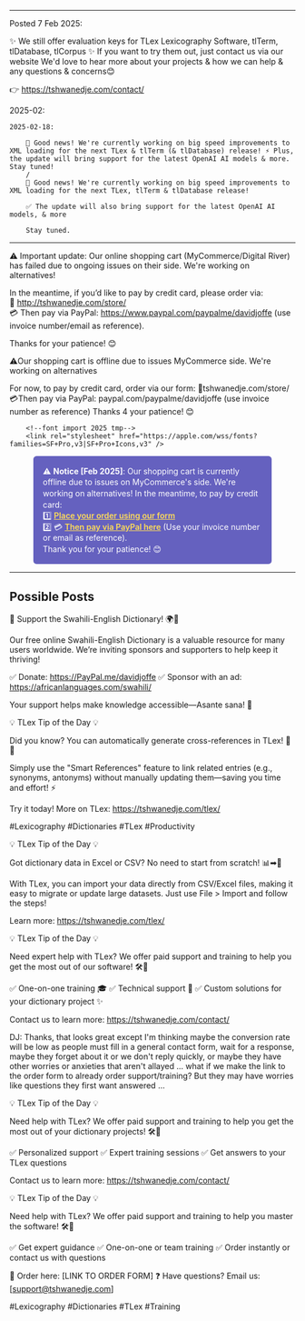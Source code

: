 

-----------------------------------------------------------------

Posted 7 Feb 2025:

✨ We still offer evaluation keys for TLex Lexicography Software, tlTerm, tlDatabase, tlCorpus
✨ If you want to try them out, just contact us via our website
We'd love to hear more about your projects & how we can help & any questions & concerns😊

👉 https://tshwanedje.com/contact/


2025-02:

	2025-02-18:

		🚀 Good news! We're currently working on big speed improvements to XML loading for the next TLex & tlTerm (& tlDatabase) release! ⚡ Plus, the update will bring support for the latest OpenAI AI models & more. Stay tuned!
		/ 
		🚀 Good news! We're currently working on big speed improvements to XML loading for the next TLex, tlTerm & tlDatabase release!

		✅ The update will also bring support for the latest OpenAI AI models, & more

		Stay tuned.

---
⚠️ Important update: Our online shopping cart (MyCommerce/Digital River) has failed due to ongoing issues on their side. We're working on alternatives!  

In the meantime, if you’d like to pay by credit card, please order via:  
🔗 http://tshwanedje.com/store/  
💳 Then pay via PayPal: https://www.paypal.com/paypalme/davidjoffe (use invoice number/email as reference).  

Thanks for your patience! 😊

⚠️Our shopping cart is offline due to issues MyCommerce side. We're working on alternatives

For now, to pay by credit card, order via our form:
🔗tshwanedje.com/store/
💳Then pay via PayPal:
paypal.com/paypalme/davidjoffe (use invoice number as reference)
Thanks 4 your patience! 😊

		<!--font import 2025 tmp-->
		<link rel="stylesheet" href="https://apple.com/wss/fonts?families=SF+Pro,v3|SF+Pro+Icons,v3" />
<div style="border-radius: 0.4em; margin: 0.3em 3em; background-color: #6561bf; color: #fff; padding: 1.2em; text-align: left; font-size: 1.m; font-family: 'SF Pro Display', 'Inter', 'Poppins', 'Helvetica Neue', Arial, sans-serif; line-height: 1.4;">
    ⚠️ <b>Notice [Feb 2025]</b>: Our shopping cart is currently offline due to issues on MyCommerce's side.  
    We're working on alternatives! In the meantime, to pay by credit card:  
    <br> 1️⃣ <a href="http://tshwanedje.com/store/" style="color: #ffdd57; text-decoration: underline; font-weight: 600;">Place your order using our form</a>  
    <br> 2️⃣ 💳 <a href="https://www.paypal.com/paypalme/davidjoffe" style="color: #ffdd57; text-decoration: underline; font-weight: 600;">Then pay via PayPal here</a> 
    (Use your invoice number or email as reference).  
    <br>Thank you for your patience! 😊
</div>
<!-- Font Import -->
<link href="https://fonts.googleapis.com/css2?family=Inter:wght@400;600&family=Poppins:wght@400;600&display=swap" rel="stylesheet">

-----------------------------------------------------------------

## Possible Posts


📢 Support the Swahili-English Dictionary! 🌍📖

Our free online Swahili-English Dictionary is a valuable resource for many users worldwide. We’re inviting sponsors and supporters to help keep it thriving!

✅ Donate: https://PayPal.me/davidjoffe
✅ Sponsor with an ad: https://africanlanguages.com/swahili/

Your support helps make knowledge accessible—Asante sana! 🙏



💡 TLex Tip of the Day 💡

Did you know? You can automatically generate cross-references in TLex! 🔄📖

Simply use the "Smart References" feature to link related entries (e.g., synonyms, antonyms) without manually updating them—saving you time and effort! ⚡

Try it today! More on TLex: https://tshwanedje.com/tlex/

#Lexicography #Dictionaries #TLex #Productivity


💡 TLex Tip of the Day 💡

Got dictionary data in Excel or CSV? No need to start from scratch! 📊➡📖

With TLex, you can import your data directly from CSV/Excel files, making it easy to migrate or update large datasets. Just use File > Import and follow the steps!

Learn more: https://tshwanedje.com/tlex/




💡 TLex Tip of the Day 💡

Need expert help with TLex? We offer paid support and training to help you get the most out of our software! 🛠️📖

✅ One-on-one training 🎓
✅ Technical support 🔧
✅ Custom solutions for your dictionary project ✨

Contact us to learn more: https://tshwanedje.com/contact/


DJ: Thanks, that looks great except I'm thinking maybe the conversion rate will be low as people must fill in a general contact form, wait for a response, maybe they forget about it or we don't reply quickly, or maybe they have other worries or anxieties that aren't allayed ... what if we make the link to the order form to already order support/training? But they may have worries like questions they first want answered ... 


💡 TLex Tip of the Day 💡

Need help with TLex? We offer paid support and training to help you get the most out of your dictionary projects! 🛠️📖

✅ Personalized support
✅ Expert training sessions
✅ Get answers to your TLex questions

Contact us to learn more: https://tshwanedje.com/contact/




💡 TLex Tip of the Day 💡

Need help with TLex? We offer paid support and training to help you master the software! 🛠️📖

✅ Get expert guidance
✅ One-on-one or team training
✅ Order instantly or contact us with questions

🔹 Order here: [LINK TO ORDER FORM]
❓ Have questions? Email us: [support@tshwanedje.com]

#Lexicography #Dictionaries #TLex #Training

